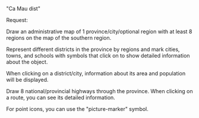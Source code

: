 <a>"Ca Mau dist"</a>

Request:

Draw an administrative map of 1 province/city/optional region with at least 8 regions on the map of the southern region.

Represent different districts in the province by regions and mark cities, towns, and schools with symbols that click on to show detailed information about the object.

When clicking on a district/city, information about its area and population will be displayed.

Draw 8 national/provincial highways through the province. When clicking on a route, you can see its detailed information.

For point icons, you can use the "picture-marker" symbol.
